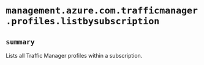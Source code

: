 # `management.azure.com.trafficmanager.profiles.listbysubscription`

## `summary`
Lists all Traffic Manager profiles within a subscription.


